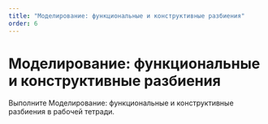 ```yaml
---
title: "Моделирование: функциональные и конструктивные разбиения"
order: 6
---
```


# Моделирование: функциональные и конструктивные разбиения

Выполните Моделирование: функциональные и конструктивные разбиения в рабочей тетради.